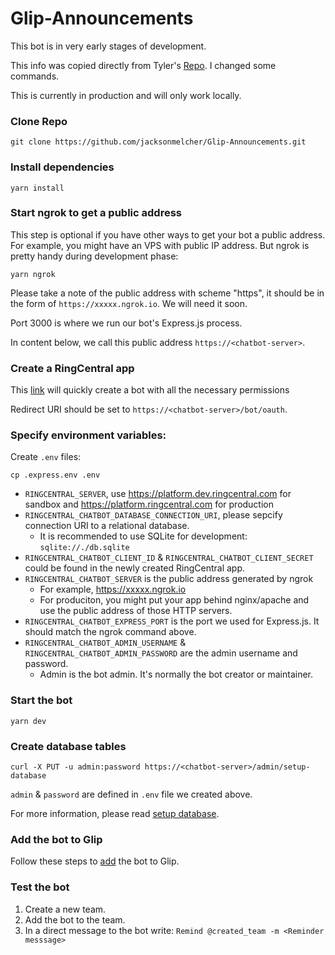 # Glip-Announcements

This bot is in very early stages of development.

This info was copied directly from Tyler's [Repo](https://github.com/tylerlong/glip-ping-chatbot). I changed some commands.

This is currently in production and will only work locally.

### Clone Repo

```
git clone https://github.com/jacksonmelcher/Glip-Announcements.git
```

### Install dependencies

```
yarn install
```

### Start ngrok to get a public address

This step is optional if you have other ways to get your bot a public address. For example, you might have an VPS with public IP address. But ngrok is pretty handy during development phase:

```
yarn ngrok
```

Please take a note of the public address with scheme "https", it should be in the form of `https://xxxxx.ngrok.io`. We will need it soon.

Port 3000 is where we run our bot's Express.js process.

In content below, we call this public address `https://<chatbot-server>`.

### Create a RingCentral app

This [link](https://developer.ringcentral.com/new-app?name=Sample+Bot+App&desc=A+sample+app+created+for+the+javascript+chatbot+framework&public=true&type=ServerBot&permissions=ReadAccounts,EditExtensions,SubscriptionWebhook,Glip&redirectUri=https://%3Cchatbot-server%3E/bot/oauth) will quickly create a bot with all the necessary permissions

Redirect URI should be set to `https://<chatbot-server>/bot/oauth`.

### Specify environment variables:

Create `.env` files:

```
cp .express.env .env
```

- `RINGCENTRAL_SERVER`, use https://platform.dev.ringcentral.com for sandbox and https://platform.ringcentral.com for production
- `RINGCENTRAL_CHATBOT_DATABASE_CONNECTION_URI`, please sepcify connection URI to a relational database.
  - It is recommended to use SQLite for development: `sqlite://./db.sqlite`
- `RINGCENTRAL_CHATBOT_CLIENT_ID` & `RINGCENTRAL_CHATBOT_CLIENT_SECRET` could be found in the newly created RingCentral app.
- `RINGCENTRAL_CHATBOT_SERVER` is the public address generated by ngrok
  - For example, https://xxxxx.ngrok.io
  - For produciton, you might put your app behind nginx/apache and use the public address of those HTTP servers.
- `RINGCENTRAL_CHATBOT_EXPRESS_PORT` is the port we used for Express.js. It should match the ngrok command above.
- `RINGCENTRAL_CHATBOT_ADMIN_USERNAME` & `RINGCENTRAL_CHATBOT_ADMIN_PASSWORD` are the admin username and password.
  - Admin is the bot admin. It's normally the bot creator or maintainer.

### Start the bot

```
yarn dev
```

### Create database tables

```
curl -X PUT -u admin:password https://<chatbot-server>/admin/setup-database
```

`admin` & `password` are defined in `.env` file we created above.

For more information, please read [setup database](https://github.com/tylerlong/ringcentral-chatbot-js#setup-database).

### Add the bot to Glip

Follow these steps to [add](https://github.com/tylerlong/glip-ping-chatbot/tree/master#add-the-bot-to-glip) the bot to Glip.

### Test the bot

1. Create a new team.
2. Add the bot to the team.
3. In a direct message to the bot write: `Remind @created_team -m <Reminder messsage>`
